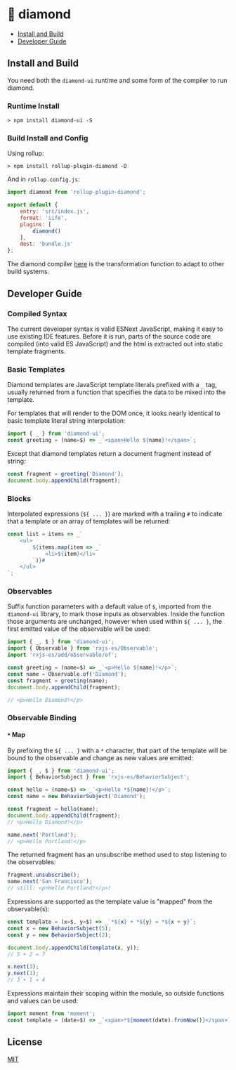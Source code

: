 # 💎 diamond

* [Install and Build](#install-and-build)
* [Developer Guide](#developer-guide)

## Install and Build

You need both the `diamond-ui` runtime and some form of the compiler to 
run diamond.

### Runtime Install

```
> npm install diamond-ui -S
```

### Build Install and Config

Using rollup:

```
> npm install rollup-plugin-diamond -D
```

And in `rollup.config.js`:

```js
import diamond from 'rollup-plugin-diamond';

export default {
    entry: 'src/index.js',
    format: 'iife',
    plugins: [
        diamond()
    ],
    dest: 'bundle.js'
};
```

The diamond compiler [here](https://github.com/martypdx/diamond-compiler) is the transformation function to adapt to other build systems.

## Developer Guide

### Compiled Syntax

The current developer syntax is valid ESNext JavaScript, making it easy to use existing IDE features.  Before it is run, parts of the source code are compiled (into valid ES JavaScript) and the html is extracted out into static template fragments. 

### Basic Templates

Diamond templates are JavaScript template literals prefixed with a `_` tag, usually returned
from a function that specifies the data to be mixed into the template. 

For templates that will render to the DOM once, it looks nearly identical to basic template literal string interpolation:

```js
import { _ } from 'diamond-ui';
const greeting = (name=$) => _`<span>Hello ${name}!</span>`;
```

Except that diamond templates return a document fragment instead of string:

```js
const fragment = greeting('Diamond');
document.body.appendChild(fragment);
```

### Blocks

Interpolated expressions (`${ ... }`) are marked with a trailing `#` to indicate
that a template or an array of templates will be returned:

```js
const list = items => _`
    <ul>
        ${items.map(item => _`
            <li>${item}</li>
        `)}#
    </ul>
`;
```

### Observables

Suffix function parameters with a default value of `$`, imported from the `diamond-ui` library, to mark those inputs as observables. Inside the function those arguments are unchanged, however when used within `${ ... }`, the first emitted value of the observable will be used:

```js
import { _, $ } from 'diamond-ui';
import { Observable } from 'rxjs-es/Observable';
import 'rxjs-es/add/observable/of';

const greeting = (name=$) => _`<p>Hello ${name}!</p>`;
const name = Observable.of('Diamond');
const fragment = greeting(name);
document.body.appendChild(fragment);

// <p>Hello Diamond!</p>
```

### Observable Binding

#### `*` Map 

By prefixing the `${ ... }` with a `*` character, that part of the template
will be bound to the observable and change as new values are emitted:

```js
import { _, $ } from 'diamond-ui';
import { BehaviorSubject } from 'rxjs-es/BehaviorSubject';

const hello = (name=$) => _`<p>Hello *${name}!</p>`;
const name = new BehaviorSubject('Diamond');

const fragment = hello(name);
document.body.appendChild(fragment);
// <p>Hello Diamond!</p>

name.next('Portland');
// <p>Hello Portland!</p>
```

The returned fragment has an unsubscribe method used to stop listening to the observables:

```js
fragment.unsubscribe();
name.next('San Francisco');
// still: <p>Hello Portland!</p>!
```

Expressions are supported as the template value is "mapped" from the observable(s):

```js
const template = (x=$, y=$) => _`*${x} + *${y} = *${x + y}`;
const x = new BehaviorSubject(5);
const y = new BehaviorSubject(2);

document.body.appendChild(template(x, y));		
// 5 + 2 = 7

x.next(3);
y.next(1);
// 3 + 1 = 4

```

Expressions maintain their scoping within the module, so outside functions and values can be used:

```js
import moment from 'moment';
const template = (date=$) => _`<span>*${moment(date).fromNow()}</span>`;
```

## License

[MIT](LICENSE)



